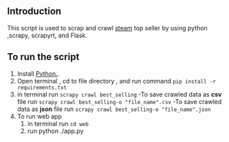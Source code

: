 ## Introduction

This script is used to scrap and crawl [steam](http://store.steampowered.com/search/?filter=topsellers) top seller by using python ,scrapy, scrapyrt, and Flask.

## To run the script

1. Install [Python.](https://www.python.org/downloads/).
2. Open terminal , cd to file directory , and run command ``pip install -r requirements.txt``
3. in terminal run ``scrapy crawl best_selling``
   -To save crawled data as **csv** file run ``scrapy crawl best_selling-o "file_name".csv``
   -To save crawled data as **json** file run  ``scrapy crawl best_selling-o "file_name".json``
4. To run web app
   1. in terminal run ``cd web``
   2. run python ./app.py

